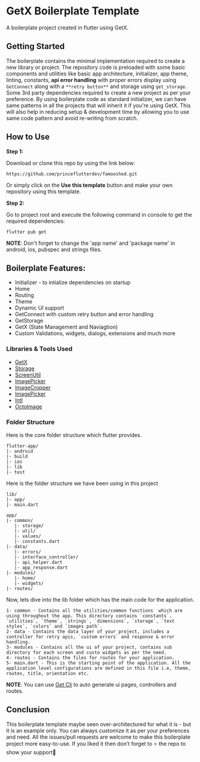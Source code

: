 # GetX Boilerplate Template

A boilerplate project created in flutter using GetX.

## Getting Started

The boilerplate contains the minimal implementation required to create a new library or project. The repository code is preloaded with some basic components and utilities like basic app architecture, initializer, app theme, linting, constants, **api error handling** with proper errors display using `GetConnect` along with a `**retry button**` and storage using `get_storage`. Some 3rd party dependencies required to create a new project as per your preference. By using boilerplate code as standard initializer, we can have same patterns in all the projects that will inherit it if you're using GetX. This will also help in reducing setup & development time by allowing you to use same code pattern and avoid re-writing from scratch.

## How to Use 

**Step 1:**

Download or clone this repo by using the link below:

```
https://github.com/princeflutterdev/famooshed.git
```

Or simply click on the **Use this template** button and make your own repository using this template.

**Step 2:**

Go to project root and execute the following command in console to get the required dependencies: 

```
flutter pub get 
```

**NOTE**: Don't forget to change the 'app name' and 'package name' in android, ios, pubspec and strings files.

## Boilerplate Features:

* Initializer - to intialize dependencies on startup
* Home
* Routing
* Theme
* Dynamic UI support
* GetConnect with custom retry button and error handling
* GetStorage
* GetX (State Management and Naviagtion)
* Custom Validations, widgets, dialogs, extensions and much more

### Libraries & Tools Used

* [GetX](https://github.com/jonataslaw/getx)
* [Storage](https://github.com/jonataslaw/get_storage)
* [ScreenUtil](https://github.com/OpenFlutter/flutter_screenutil/)
* [ImagePicker](https://github.com/flutter/plugins)
* [ImageCropper](https://github.com/hnvn/flutter_image_cropper)
* [ImagePicker](https://github.com/flutter/plugins)
* [Intl](https://github.com/dart-lang/intl)
* [OctoImage](https://github.com/Baseflow/octo_image)

### Folder Structure
Here is the core folder structure which flutter provides.

```
flutter-app/
|- android
|- build
|- ios
|- lib
|- test
```

Here is the folder structure we have been using in this project

```
lib/
|- app/
|- main.dart
```

```
app/
|- common/
   |- storage/
   |- util/
   |- values/
   |- constants.dart
|- data/
   |- errors/
   |- interface_controller/
   |- api_helper.dart
   |- app_response.dart
|- modules/
   |- home/
   |- widgets/
|- routes/
```

Now, lets dive into the lib folder which has the main code for the application.

```
1- common - Contains all the utilities/common functions  which are using throughout the app. This directory contains `constants`. `utilities`, `theme`, `strings`, `dimensions`, `storage`, `text styles`, `colors` and `images path`.
2- data - Contains the data layer of your project, includes a controller for retry apis, `custom errors` and response & error handling.
3- modules - Contains all the ui of your project, contains sub directory for each screen and custo widgets as per the need.
4- routes - Contains the files for routes for your application.
5- main.dart - This is the starting point of the application. All the application level configurations are defined in this file i.e, theme, routes, title, orientation etc.
```
**NOTE**: You can use [Get Cli](https://github.com/jonataslaw/get_cli) to auto generate ui pages, controllers and routes.

## Conclusion

This boilerplate template maybe seen over-architectured for what it is - but it is an example only. You can always customize it as per your preferences and need. All the issues/pull requests are welcome to make this boilerplate project more easy-to-use. If you liked it then don’t forget to ⭐ the repo to show your support🙂

